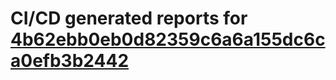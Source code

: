 # CI/CD generated reports for [4b62ebb0eb0d82359c6a6a155dc6ca0efb3b2442](https://github.com/hydephp/develop/commit/4b62ebb0eb0d82359c6a6a155dc6ca0efb3b2442)

